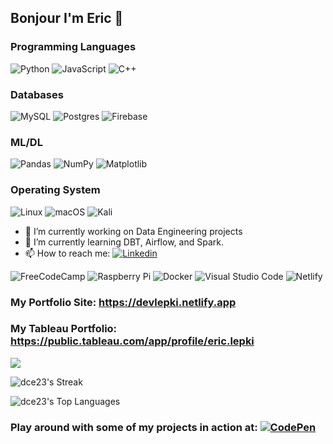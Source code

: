 ## Bonjour I'm Eric 👋

### Programming Languages
![Python](https://img.shields.io/badge/Python-3776AB?style=flat-square&logo=python&logoColor=white)
![JavaScript](https://img.shields.io/badge/javascript-%23323330.svg?style=flat-square&logo=javascript&logoColor=%23F7DF1E)
![C++](https://img.shields.io/badge/c++-%2300599C.svg?style=flat-square&logo=c%2B%2B&logoColor=white)

### Databases
![MySQL](https://img.shields.io/badge/MySQL-005C84?style=flat-square&logo=mysql&logoColor=white)
![Postgres](https://img.shields.io/badge/postgres-%23316192.svg?style=flat-square&logo=postgresql&logoColor=white)
![Firebase](https://img.shields.io/badge/Firebase-039BE5?style=flat-square&logo=Firebase&logoColor=white)

### ML/DL
![Pandas](https://img.shields.io/badge/pandas-%23150458.svg?style=flat-square&logo=pandas&logoColor=white)
![NumPy](https://img.shields.io/badge/numpy-%23013243.svg?style=flat-square&logo=numpy&logoColor=white)
![Matplotlib](https://img.shields.io/badge/Matplotlib-%23ffffff.svg?style=flat-square&logo=Matplotlib&logoColor=black)

### Operating System
![Linux](https://img.shields.io/badge/Linux-FCC624?style=flat-square&logo=linux&logoColor=black)
![macOS](https://img.shields.io/badge/mac%20os-000000?style=flat-square&logo=macos&logoColor=white)
![Kali](https://img.shields.io/badge/Kali-268BEE?style=flat-square&logo=kalilinux&logoColor=white)

- 🔭 I’m currently working on Data Engineering projects
- 🌱 I’m currently learning DBT, Airflow, and Spark.
- 📫 How to reach me: [![Linkedin](https://img.shields.io/badge/LinkedIn-0077B5?style=flat-square&logo=linkedin&logoColor=white)](https://www.linkedin.com/in/eric-lepki/)

![FreeCodeCamp](https://img.shields.io/badge/Freecodecamp-%23123.svg?&style=for-the-badge&logo=freecodecamp&logoColor=green)
![Raspberry Pi](https://img.shields.io/badge/-RaspberryPi-C51A4A?style=for-the-badge&logo=Raspberry-Pi)
![Docker](https://img.shields.io/badge/docker-%230db7ed.svg?style=for-the-badge&logo=docker&logoColor=white)
![Visual Studio Code](https://img.shields.io/badge/Visual%20Studio%20Code-0078d7.svg?style=for-the-badge&logo=visual-studio-code&logoColor=white)
![Netlify](https://img.shields.io/badge/netlify-%23000000.svg?style=for-the-badge&logo=netlify&logoColor=#00C7B7)

### My Portfolio Site: https://devlepki.netlify.app

### My Tableau Portfolio: https://public.tableau.com/app/profile/eric.lepki

<img src="https://github-readme-stats.vercel.app/api?username=dce23&&show_icons=true&title_color=ffffff&icon_color=bb2acf&text_color=ffffff&bg_color=009933">

![dce23's Streak](https://github-readme-streak-stats.herokuapp.com/?user=dce23&&show_icons=true&title_color=ffffff&icon_color=bb2acf&text_color=ffffff&bg_color=009933)

![dce23's Top Languages](https://github-readme-stats.vercel.app/api/top-langs/?username=dce23&&&show_icons=true&title_color=ffffff&icon_color=bb2acf&text_color=ffffff&bg_color=009933)

### Play around with some of my projects in action at: [![CodePen](https://img.shields.io/badge/Codepen-000000?style=flat-square&logo=codepen&logoColor=white)](https://codepen.io/dce23)
